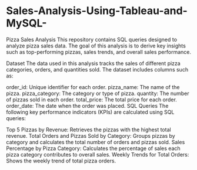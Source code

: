 # Sales-Analysis-Using-Tableau-and-MySQL-
Pizza Sales Analysis
This repository contains SQL queries designed to analyze pizza sales data. The goal of this analysis is to derive key insights such as top-performing pizzas, sales trends, and overall sales performance.

Dataset
The data used in this analysis tracks the sales of different pizza categories, orders, and quantities sold. The dataset includes columns such as:

order_id: Unique identifier for each order.
pizza_name: The name of the pizza.
pizza_category: The category or type of pizza.
quantity: The number of pizzas sold in each order.
total_price: The total price for each order.
order_date: The date when the order was placed.
SQL Queries
The following key performance indicators (KPIs) are calculated using SQL queries:

Top 5 Pizzas by Revenue: Retrieves the pizzas with the highest total revenue.
Total Orders and Pizzas Sold by Category: Groups pizzas by category and calculates the total number of orders and pizzas sold.
Sales Percentage by Pizza Category: Calculates the percentage of sales each pizza category contributes to overall sales.
Weekly Trends for Total Orders: Shows the weekly trend of total pizza orders.
